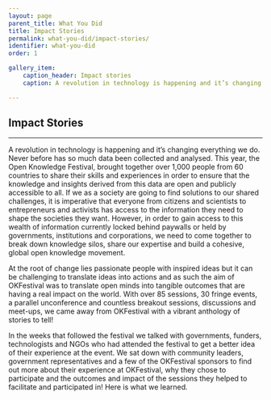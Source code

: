 ```yaml
---
layout: page
parent_title: What You Did
title: Impact Stories
permalink: what-you-did/impact-stories/
identifier: what-you-did
order: 1

gallery_item:
    caption_header: Impact stories
    caption: A revolution in technology is happening and it’s changing everything we do. Never before has so much data been collected and analysed. This year, the Open Knowledge Festival, brought together over 1,000 people from 60 countries to share their skills and experiences in order to ensure that the knowledge and insights derived from this data are open and publicly accessible to all.

---
```


## Impact Stories

<span class="summary"></span>

---

A revolution in technology is happening and it’s changing everything we do. Never before has so much data been collected and analysed. This year, the Open Knowledge Festival, brought together over 1,000 people from 60 countries to share their skills and experiences in order to ensure that the knowledge and insights derived from this data are open and publicly accessible to all. If we as a society are going to find solutions to our shared challenges, it is imperative that everyone from citizens and scientists to entrepreneurs and activists has access to the information they need to shape the societies they want. However, in order to gain access to this wealth of information currently locked behind paywalls or held by governments, institutions and corporations, we need to come together to break down knowledge silos, share our expertise and build a cohesive, global open knowledge movement.

At the root of change lies passionate people with inspired ideas but it can be challenging to translate ideas into actions and as such the aim of OKFestival was to translate open minds into tangible outcomes that are having a real impact on the world. With over 85 sessions, 30 fringe events, a parallel unconference and countless breakout sessions, discussions and meet-ups, we came away from OKFestival with a vibrant anthology of stories to tell!

In the weeks that followed the festival we talked with governments, funders, technologists and NGOs who had attended the festival to get a better idea of their experience at the event. We sat down with community leaders, government representatives and a few of the OKFestival sponsors to find out more about their experience at OKFestival, why they chose to participate and the outcomes and impact of the sessions they helped to facilitate and participated in! Here is what we learned.
